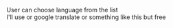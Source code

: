 User can choose language from the list  
I'll use or google translate or something like this but free  
